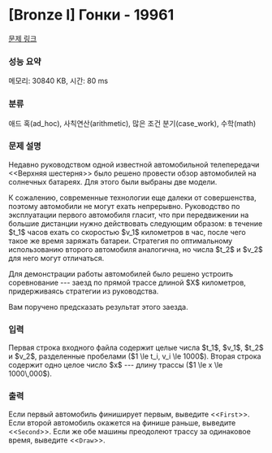 # [Bronze I] Гонки - 19961 

[문제 링크](https://www.acmicpc.net/problem/19961) 

### 성능 요약

메모리: 30840 KB, 시간: 80 ms

### 분류

애드 혹(ad_hoc), 사칙연산(arithmetic), 많은 조건 분기(case_work), 수학(math)

### 문제 설명

<p>Недавно руководством одной известной автомобильной телепередачи <<Верхняя шестерня>> было решено провести обзор автомобилей на солнечных батареях. Для этого были выбраны две модели.</p>

<p>К сожалению, современные технологии еще далеки от совершенства, поэтому автомобили не могут ехать непрерывно. Руководство по эксплуатации первого автомобиля гласит, что при передвижении на большие дистанции нужно действовать следующим образом: в течение $t_1$ часов ехать со скоростью $v_1$ километров в час, после чего такое же время заряжать батареи. Стратегия по оптимальному использованию второго автомобиля аналогична, но числа $t_2$ и $v_2$ для него могут отличаться.</p>

<p>Для демонстрации работы автомобилей было решено устроить соревнование --- заезд по прямой трассе длиной $X$ километров, придерживаясь стратегии из руководства.</p>

<p>Вам поручено предсказать результат этого заезда.</p>

### 입력 

 <p>Первая строка входного файла содержит целые числа $t_1$, $v_1$, $t_2$ и $v_2$, разделенные пробелами ($1 \le t_i, v_i \le 1000$). Вторая строка содержит одно целое число $x$ --- длину трассы ($1 \le x \le 1000\,000$).</p>

### 출력 

 <p>Если первый автомобиль финиширует первым, выведите <<<code>First</code>>>. Если второй автомобиль окажется на финише раньше, выведите <<<code>Second</code>>>. Если же обе машины преодолеют трассу за одинаковое время, выведите <<<code>Draw</code>>>.</p>

